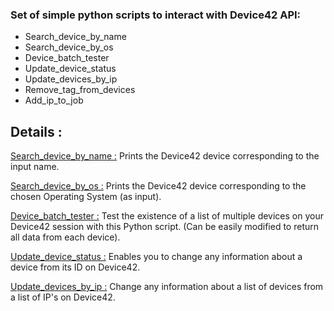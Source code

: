 ### Set of simple python scripts to interact with Device42 API:
- Search_device_by_name
- Search_device_by_os
- Device_batch_tester
- Update_device_status
- Update_devices_by_ip
- Remove_tag_from_devices
- Add_ip_to_job


## Details :
<ins>Search_device_by_name :</ins>
Prints the Device42 device corresponding to the input name.

<ins>Search_device_by_os :</ins>
Prints the Device42 device corresponding to the chosen Operating System (as input).

<ins>Device_batch_tester :</ins>
Test the existence of a list of multiple devices on your Device42 session with this Python script. (Can be easily modified to return all data from each device).

<ins>Update_device_status :</ins>
Enables you to change any information about a device from its ID on Device42.

<ins>Update_devices_by_ip :</ins>
Change any information about a list of devices from a list of IP's on Device42.
